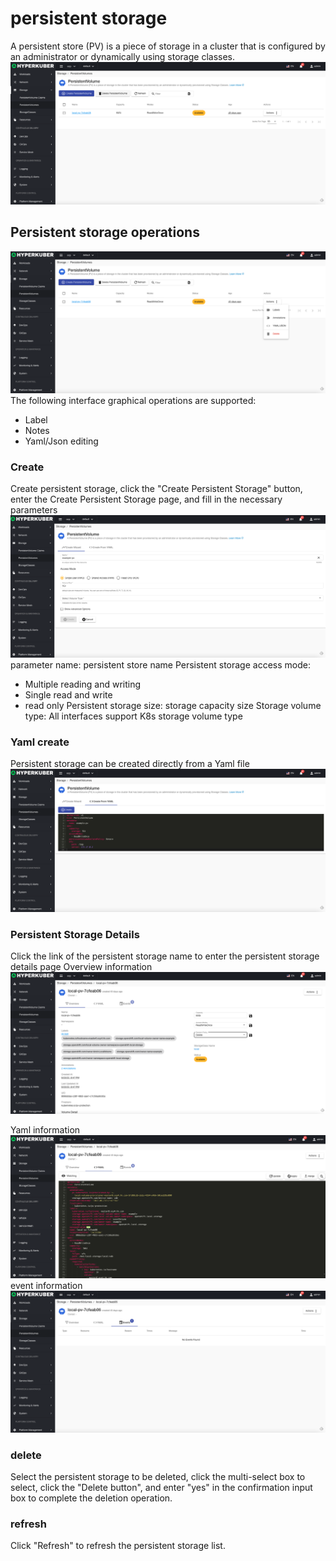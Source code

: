 # persistent storage

A persistent store (PV) is a piece of storage in a cluster that is configured by an administrator or dynamically using storage classes.
![Minion](../../../assets/images/storage/pv-list-en.jpg)
## Persistent storage operations

![Minion](../../../assets/images/storage/pv-operation-en.jpg)
The following interface graphical operations are supported:

* Label
* Notes
* Yaml/Json editing

### Create
Create persistent storage, click the "Create Persistent Storage" button, enter the Create Persistent Storage page, and fill in the necessary parameters
![Minion](../../../assets/images/storage/pv-create1-en.jpg)
parameter
name: persistent store name
Persistent storage access mode:
* Multiple reading and writing
* Single read and write
* read only
Persistent storage size: storage capacity size
Storage volume type: All interfaces support K8s storage volume type

### Yaml create
Persistent storage can be created directly from a Yaml file
![Minion](../../../assets/images/storage/pv-create-yaml-en.jpg)
### Persistent Storage Details
Click the link of the persistent storage name to enter the persistent storage details page
Overview information
![Minion](../../../assets/images/storage/pv-info1-en.jpg)

Yaml information
![Minion](../../../assets/images/storage/pv-info2-en.jpg)
event information
![Minion](../../../assets/images/storage/pv-info3-en.jpg)

### delete
Select the persistent storage to be deleted, click the multi-select box to select, click the "Delete button", and enter "yes" in the confirmation input box to complete the deletion operation.
### refresh
Click "Refresh" to refresh the persistent storage list.